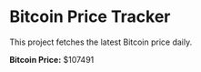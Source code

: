 # Bitcoin Price Tracker

This project fetches the latest Bitcoin price daily.

**Bitcoin Price:** $107491
